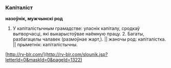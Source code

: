 ### Капіталіст
**назоўнік, мужчынскі род**

1. У капіталістычным грамадстве: уласнік капіталу, сродкаў вытворчасці, які выкарыстоўвае наёмную працу. 2. Багаты, разбагацелы чалавек (размоўнае жарт,). || жаночы род: капіталістка. || прыметнік: капіталістычны.

<a rel="author">[http://rv-blr.com/](http://rv-blr.com/slounik.jsp?letterId=0&maskId=0&pageId=1322)</a>
